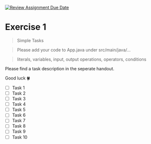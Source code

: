 [![Review Assignment Due Date](https://classroom.github.com/assets/deadline-readme-button-24ddc0f5d75046c5622901739e7c5dd533143b0c8e959d652212380cedb1ea36.svg)](https://classroom.github.com/a/3IpQXhiy)
# Exercise 1

> Simple Tasks

> Please add your code to App.java under src/main/java/...

> literals, variables, input, output operations, operators, conditions

Please find a task description in the seperate handout.

Good luck :four_leaf_clover:
- [ ] Task 1
- [ ] Task 2
- [ ] Task 3
- [ ] Task 4
- [ ] Task 5
- [ ] Task 6
- [ ] Task 7
- [ ] Task 8
- [ ] Task 9
- [ ] Task 10

